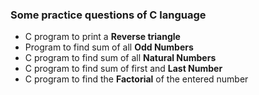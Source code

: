 ### Some practice questions of **C** language
- C program to print a **Reverse triangle**
- Program to find sum of all **Odd Numbers**
- C program to find sum of all **Natural Numbers**
- C program to find sum of first and **Last Number**
- C program to find the **Factorial** of the entered number
